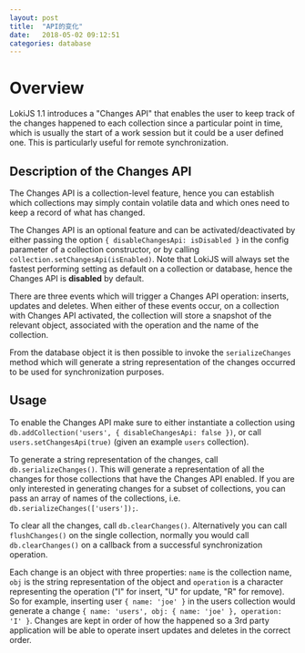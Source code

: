 ```yaml
---
layout: post
title:  "API的变化"
date:   2018-05-02 09:12:51
categories: database
---
```


# Overview

LokiJS 1.1 introduces a "Changes API" that enables the user to keep track of the changes happened to each collection since a particular point in time, which is usually the start of a work session but it could be a user defined one. This is particularly useful for remote synchronization.

## Description of the Changes API

The Changes API is a collection-level feature, hence you can establish which collections may simply contain volatile data and which ones need to keep a record of what has changed.

The Changes API is an optional feature and can be activated/deactivated by either passing the option `{ disableChangesApi: isDisabled }` in the config parameter of a collection constructor, or by calling `collection.setChangesApi(isEnabled)`. Note that LokiJS will always set the fastest performing setting as default on a collection or database, hence the Changes API is **disabled** by default.

There are three events which will trigger a Changes API operation: inserts, updates and deletes. When either of these events occur, on a collection with Changes API activated, the collection will store a snapshot of the relevant object, associated with the operation and the name of the collection.

From the database object it is then possible to invoke the `serializeChanges` method which will generate a string representation of the changes occurred to be used for synchronization purposes.

## Usage

To enable the Changes API make sure to either instantiate a collection using `db.addCollection('users', { disableChangesApi: false })`, or call `users.setChangesApi(true)` (given an example `users` collection).

To generate a string representation of the changes, call `db.serializeChanges()`. This will generate a representation of all the changes for those collections that have the Changes API enabled. If you are only interested in generating changes for a subset of collections, you can pass an array of names of the collections, i.e. `db.serializeChanges(['users']);`.

To clear all the changes, call `db.clearChanges()`. Alternatively you can call `flushChanges()` on the single collection, normally you would call `db.clearChanges()` on a callback from a successful synchronization operation.

Each change is an object with three properties: `name` is the collection name, `obj` is the string representation of the object and `operation` is a character representing the operation ("I" for insert, "U" for update, "R" for remove). So for example, inserting user `{ name: 'joe' }` in the users collection would generate a change `{ name: 'users', obj: { name: 'joe' }, operation: 'I' }`. Changes are kept in order of how the happened so a 3rd party application will be able to operate insert updates and deletes in the correct order.